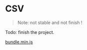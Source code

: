 #  CSV


> Note: not stable and not finish  ! 


Todo: finish the project. 


[bundle.min.js](https://unpkg.com/csvg@0.0.1/dist/bundle.min.js)